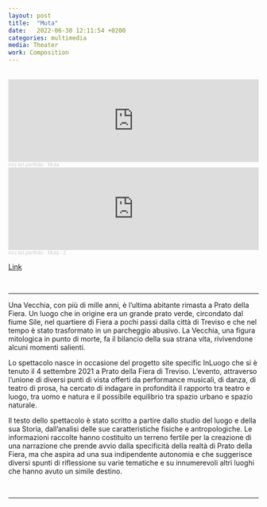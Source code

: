 ```yaml
---
layout: post
title:  "Muta"
date:   2022-06-30 12:11:54 +0200
categories: multimedia
media: Theater
work: Composition
---
```


<br>

<iframe width="100%" height="166" scrolling="no" frameborder="no" allow="autoplay" src="https://w.soundcloud.com/player/?url=https%3A//api.soundcloud.com/tracks/1797720499&color=%23ff5500&auto_play=false&hide_related=false&show_comments=true&show_user=true&show_reposts=false&show_teaser=true"></iframe><div style="font-size: 10px; color: #cccccc;line-break: anywhere;word-break: normal;overflow: hidden;white-space: nowrap;text-overflow: ellipsis; font-family: Interstate,Lucida Grande,Lucida Sans Unicode,Lucida Sans,Garuda,Verdana,Tahoma,sans-serif;font-weight: 100;"><a href="https://soundcloud.com/mrz-brt-portfolio" title="mrz-brt-portfolio" target="_blank" style="color: #cccccc; text-decoration: none;">mrz-brt-portfolio</a> · <a href="https://soundcloud.com/mrz-brt-portfolio/muta" title="Muta" target="_blank" style="color: #cccccc; text-decoration: none;">Muta</a></div>

<iframe width="100%" height="166" scrolling="no" frameborder="no" allow="autoplay" src="https://w.soundcloud.com/player/?url=https%3A//api.soundcloud.com/tracks/1797741337&color=%23ff5500&auto_play=false&hide_related=false&show_comments=true&show_user=true&show_reposts=false&show_teaser=true"></iframe><div style="font-size: 10px; color: #cccccc;line-break: anywhere;word-break: normal;overflow: hidden;white-space: nowrap;text-overflow: ellipsis; font-family: Interstate,Lucida Grande,Lucida Sans Unicode,Lucida Sans,Garuda,Verdana,Tahoma,sans-serif;font-weight: 100;"><a href="https://soundcloud.com/mrz-brt-portfolio" title="mrz-brt-portfolio" target="_blank" style="color: #cccccc; text-decoration: none;">mrz-brt-portfolio</a> · <a href="https://soundcloud.com/mrz-brt-portfolio/muta-2" title="Muta - 2" target="_blank" style="color: #cccccc; text-decoration: none;">Muta - 2</a></div>


[Link](https://www.teatromenotti.org/event/muta/)

<br>

----

Una Vecchia, con più di mille anni, è l’ultima abitante rimasta a Prato della Fiera. Un luogo che in origine era un grande prato verde, circondato dal fiume Sile, nel quartiere di Fiera a pochi passi dalla città di Treviso e che nel tempo è stato trasformato in un parcheggio abusivo. La Vecchia, una figura mitologica in punto di morte, fa il bilancio della sua strana vita, rivivendone alcuni momenti salienti.

Lo spettacolo nasce in occasione del progetto site specific InLuogo che si è tenuto il 4 settembre 2021 a Prato della Fiera di Treviso. L’evento, attraverso l’unione di diversi punti di vista offerti da performance musicali, di danza, di teatro di prosa, ha cercato di indagare in profondità il rapporto tra teatro e luogo, tra uomo e natura e il possibile equilibrio tra spazio urbano e spazio naturale.

Il testo dello spettacolo è stato scritto a partire dallo studio del luogo e della sua Storia, dall’analisi delle sue caratteristiche fisiche e antropologiche. Le informazioni raccolte hanno costituito un terreno fertile per la creazione di una narrazione che prende avvio dalla specificità della realtà di Prato della Fiera, ma che aspira ad una sua indipendente autonomia e che suggerisce diversi spunti di riflessione su varie tematiche e su innumerevoli altri luoghi che hanno avuto un simile destino.

<br>


----

<br>



